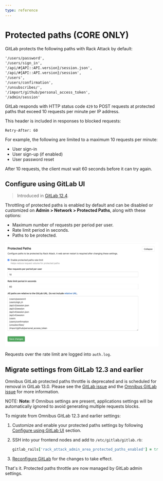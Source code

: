 ```yaml
---
type: reference
---
```


# Protected paths **(CORE ONLY)**

GitLab protects the following paths with Rack Attack by default:

```
'/users/password',
'/users/sign_in',
'/api/#{API::API.version}/session.json',
'/api/#{API::API.version}/session',
'/users',
'/users/confirmation',
'/unsubscribes/',
'/import/github/personal_access_token',
'/admin/session'
```

GitLab responds with HTTP status code `429` to POST requests at protected paths
that exceed 10 requests per minute per IP address.

This header is included in responses to blocked requests:

```
Retry-After: 60
```

For example, the following are limited to a maximum 10 requests per minute:

- User sign-in
- User sign-up (if enabled)
- User password reset

After 10 requests, the client must wait 60 seconds before it can
try again.

## Configure using GitLab UI

> Introduced in [GitLab 12.4](https://gitlab.com/gitlab-org/gitlab-ce/merge_requests/31246).

Throttling of protected paths is enabled by default and can be disabled or
customized on **Admin > Network > Protected Paths**, along with these options:

- Maximum number of requests per period per user.
- Rate limit period in seconds.
- Paths to be protected.

![protected-paths](img/protected_paths.png)

Requests over the rate limit are logged into `auth.log`.

## Migrate settings from GitLab 12.3 and earlier

Omnibus GitLab protected paths throttle is deprecated and is scheduled for removal in
GitLab 13.0. Please see the [GitLab issue](https://gitlab.com/gitlab-org/gitlab/issues/29952) and the [Omnibus GitLab issue](https://gitlab.com/gitlab-org/omnibus-gitlab/issues/4688) for more information.

NOTE: **Note:** If Omnibus settings are present, applications settings will be automatically ignored to avoid generating multiple requests blocks.

To migrate from Omnibus GitLab 12.3 and earlier settings:

1. Customize and enable your protected paths settings by following [Configure using GitLab UI](#configure-using-gitlab-ui) section.

1. SSH into your frontend nodes and add to `/etc/gitlab/gitlab.rb`:

   ```ruby
   gitlab_rails['rack_attack_admin_area_protected_paths_enabled'] = true
   ```

1. [Reconfigure GitLab](../../../administration/restart_gitlab.md#omnibus-gitlab-reconfigure) for the changes to take effect.

That's it. Protected paths throttle are now managed by GitLab admin settings.
